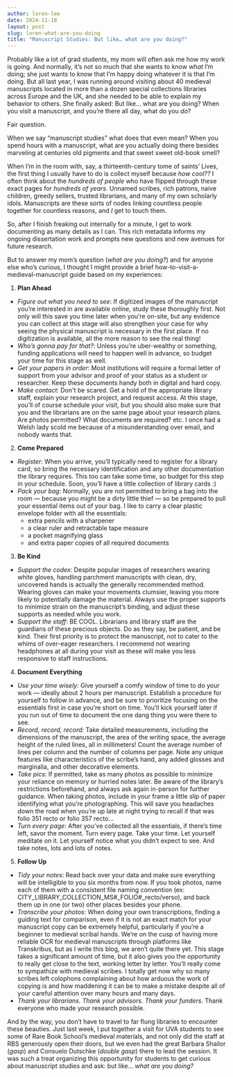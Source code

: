 ```yaml
---
author: loren-lee
date: 2024-11-18
layout: post
slug: loren-what-are-you-doing
title: "Manuscript Studies: But like… what are you doing?"
---
```

Probably like a lot of grad students, my mom will often ask me how my work is going. And normally, it’s not so much that she wants to know *what* I’m doing; she just wants to know that I’m happy doing whatever it is that I’m doing. But all last year, I was running around visiting about 40 medieval manuscripts located in more than a dozen special collections libraries across Europe and the UK, and she needed to be able to explain my behavior to others. She finally asked: But like… what are you doing? When you visit a manuscript, and you’re there all day, what do you *do*?

Fair question.

When we say “manuscript studies” what does that even mean? When you spend hours with a manuscript, what are you actually doing there besides marveling at centuries old pigments and that sweet sweet old-book smell?

When I’m in the room with, say, a thirteenth-century tome of saints’ Lives, the first thing I usually have to do is collect myself because *how cool??* I often think about the *hundreds of people* who have flipped through these exact pages for *hundreds of years*. Unnamed scribes, rich patrons, naive children, greedy sellers, trusted librarians, and many of my own scholarly idols. Manuscripts are these sorts of nodes linking countless people together for countless reasons, and *I* get to touch them.

So, after I finish freaking out internally for a minute, I get to work documenting as many details as I can. This rich metadata informs my ongoing dissertation work and prompts new questions and new avenues for future research.

But to answer my mom’s question (*what are you doing?*) and for anyone else who’s curious, I thought I might provide a brief how-to-visit-a-medieval-manuscript guide based on my experiences:

1. **Plan Ahead**
- *Figure out what you need to see*: If digitized images of the manuscript you’re interested in are available online, study these thoroughly first. Not only will this save you time later when you’re on-site, but any evidence you can collect at this stage will also strengthen your case for why seeing the physical manuscript is necessary in the first place. If no digitization is available, all the more reason to see the real thing!
- *Who’s gonna pay for that?*: Unless you’re uber-wealthy or something, funding applications will need to happen well in advance, so budget your time for this stage as well.
- *Get your papers in order*: Most institutions will require a formal letter of support from your advisor and proof of your status as a student or researcher. Keep these documents handy both in digital and hard copy.
- *Make contact*: Don't be scared. Get a hold of the appropriate library staff, explain your research project, and request access. At this stage, you’ll of course schedule your visit, but you should also make sure that you and the librarians are on the same page about your research plans. Are photos permitted? What documents are required? etc. I once had a Welsh lady scold me because of a misunderstanding over email, and nobody wants that.

2. **Come Prepared**
- *Register*: When you arrive, you’ll typically need to register for a library card, so bring the necessary identification and any other documentation the library requires. This too can take some time, so budget for this step in your schedule. Soon, you’ll have a little collection of library cards :)
- *Pack your bag*: Normally, you are not permitted to bring a bag into the room — because you might be a dirty little thief — so be prepared to pull your essential items out of your bag. I like to carry a clear plastic envelope folder with all the essentials: 
  - extra pencils with a sharpener
  - a clear ruler and retractable tape measure
  - a pocket magnifying glass
  - and extra paper copies of all required documents

3. **Be Kind**
- *Support the codex*: Despite popular images of researchers wearing white gloves, handling parchment manuscripts with clean, dry, uncovered hands is actually the generally recommended method. Wearing gloves can make your movements clumsier, leaving you more likely to potentially damage the material. Always use the proper supports to minimize strain on the manuscript’s binding, and adjust these supports as needed while you work.
- *Support the staff*: BE COOL. Librarians and library staff are the guardians of these precious objects. Do as they say, be patient, and be kind. Their first priority is to protect the manuscript, not to cater to the whims of over-eager researchers. I recommend not wearing headphones at all during your visit as these will make you less responsive to staff instructions.

4. **Document Everything**
- *Use your time wisely*: Give yourself a comfy window of time to do your work — ideally about 2 hours per manuscript. Establish a procedure for yourself to follow in advance, and be sure to prioritize focusing on the essentials first in case you’re short on time. You’ll kick yourself later if you run out of time to document the one dang thing you were there to see.
- *Record, record, record*: Take detailed measurements, including the dimensions of the manuscript, the area of the writing space, the average height of the ruled lines, all in millimeters! Count the average number of lines per column and the number of columns per page. Note any unique features like characteristics of the scribe’s hand, any added glosses and marginalia, and other decorative elements.
- *Take pics*: If permitted, take as many photos as possible to minimize your reliance on memory or hurried notes later. Be aware of the library’s restrictions beforehand, and always ask again in-person for further guidance. When taking photos, include in your frame a little slip of paper identifying what you’re photographing. This will save you headaches down the road when you’re up late at night trying to recall if that was folio 351 recto or folio 357 recto…
- *Turn every page*: After you’ve collected all the essentials, if there’s time left, savor the moment. Turn every page. Take your time. Let yourself meditate on it. Let yourself notice what you didn’t expect to see. And take notes, lots and lots of notes.

5. **Follow Up**
- *Tidy your notes*: Read back over your data and make sure everything will be intelligible to you six months from now. If you took photos, name each of them with a consistent file naming convention (ex: CITY_LIBRARY_COLLECTION_MS#_FOLIO#_recto/verso), and back them up in one (or two) other places besides your phone.
- *Transcribe your photos*: When doing your own transcriptions, finding a guiding text for comparison, even if it is not an exact match for your manuscript copy can be extremely helpful, particularly if you’re a beginner to medieval scribal hands. We’re on the cusp of having more reliable OCR for medieval manuscripts through platforms like Transkribus, but as I write this blog, we aren’t quite there yet. This stage takes a significant amount of time, but it also gives you the opportunity to really get close to the text, working letter by letter. You’ll really come to sympathize with medieval scribes. I totally get now why so many scribes left colophons complaining about how arduous the work of copying is and how maddening it can be to make a mistake despite all of your careful attention over many hours and many days.
- *Thank your librarians. Thank your advisors. Thank your funders.* Thank everyone who made your research possible.

And by the way, you don’t have to travel to far flung libraries to encounter these beauties. Just last week, I put together a visit for UVA students to see some of Rare Book School’s medieval materials, and not only did the staff at RBS generously open their doors, but we even had the great Barbara Shailor (*gasp*) and Consuelo Dutschke (*double gasp*) there to lead the session. It was such a treat organizing this opportunity for students to get curious about manuscript studies and ask: but like… *what are you doing?*
